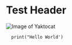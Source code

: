 # Test Header 
![Image of Yaktocat](https://octodex.github.com/images/yaktocat.png)

```
  print("Hello World')
``` 
